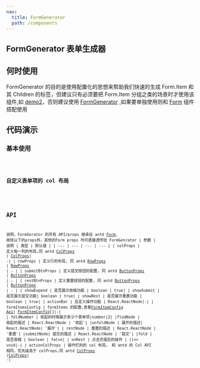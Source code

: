 ```yaml
---
nav:
  title: FormGenerator
  path: /components
---
```


## FormGenerator 表单生成器

## 何时使用

FormGenerator 的目的是使用配置化的思想来帮助我们快速的生成 Form.Item 和其 Children 的标签，但建议只有必须要把 Form.Item 分组之类的场景时才使用该组件,如 [demo2](/components/form-items-builder#自定义布局和其他标签的使用)，否则建议使用 [FormGenerator](/components/form-generator) ,如果要单独使用则和 [Form](https://ant-design.gitee.io/components/form-cn/) 组件搭配使用

## 代码演示

### 基本使用

 <code src="../../src/demos/FormGeneratorDemo1.tsx"  title="一个配置化的搜索 bar">

### 自定义表单项的 col 布局

 <code src="../../src/demos/FormGeneratorDemo2.tsx"  title="自定义表单">

## API
说明，FormGerator 的所有 API/props 继承自 antd [Form](https://ant-design.gitee.io/components/form-cn/), 故除以下的props外，其他的Form props 均可直接透传给 FormGenrator
| 参数 | 说明 | 类型 | 默认值 |
| --- | --- | --- | --- |
| colProps | 定义每一列的布局,同 antd [ColProps](https://ant-design.gitee.io/components/grid-cn/#Col) | [ColProps](https://ant-design.gitee.io/components/grid-cn/#Col)| -|
| rowProps | 定义行的布局, 同 antd [RowProps](https://ant-design.gitee.io/components/grid-cn/#Row) | [RowProps](https://ant-design.gitee.io/components/grid-cn/#Row) | - |
| submitBtnProps | 定义提交按钮的配置, 同 antd [ButtonProps](https://ant-design.gitee.io/components/button-cn/#API) | [ButtonProps](https://ant-design.gitee.io/components/button-cn/#API) | - |
| restBtnProps | 定义重置按钮的配置, 同 antd [ButtonProps](https://ant-design.gitee.io/components/button-cn/#API) | [ButtonProps](https://ant-design.gitee.io/components/button-cn/#API) | - |
| showExpend | 是否展示收缩功能 | boolean | true|
| showSubmit | 是否展示提交功能| boolean | true|
| showRest | 是否展示重置功能 | boolean | true|
| actionBar | 自定义操作功能 | React.ReactNode|-|
| formItemsConfig | formItems 的配置,查看[FormItemConfig Api](/components/form-items-builder#formitemconfig-api)| [FormItemConfig](/components/form-items-builder#formitemconfig-api)[]|-|
| foldNumber | 收起的时候展示多少个表单项|number|2|
|flodNode | 收起的描述 | React.ReactNode | '收起'|
|unfoldNode | 展开的描述| React.ReactNode| '展开'|
| restNode | 重置的描述 | React.ReactNode | '重置'|
|submitNode| 提交的描述 | React.ReactNode | '提交'|
|fold | 是否收缩 | boolean | false|
| onRest | 点击充值后的操作 | ()=> void|-|
| actionColProps | 操作栏的的 col 布局， 和 antd 的 Col API 相同，优先级高于 colProps,同 antd [ColProps](https://ant-design.gitee.io/components/grid-cn/#Col) |[ColProps](https://ant-design.gitee.io/components/grid-cn/#Col)| -|
